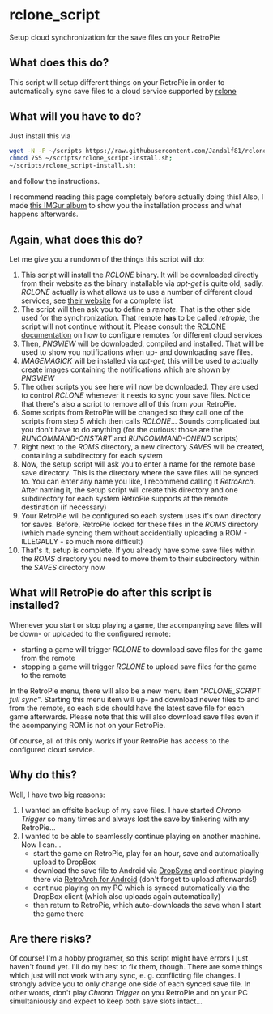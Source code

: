 # rclone_script

Setup cloud synchronization for the save files on your RetroPie

## What does this do?

This script will setup different things on your RetroPie in order to automatically sync save files to a cloud service supported by [rclone](https://rclone.org/)

## What will you have to do?

Just install this via
```bash
wget -N -P ~/scripts https://raw.githubusercontent.com/Jandalf81/rclone_script/master/rclone_script-install.sh;
chmod 755 ~/scripts/rclone_script-install.sh;
~/scripts/rclone_script-install.sh;
```
and follow the instructions.

I recommend reading this page completely before actually doing this! Also, I made [this IMGur album](https://imgur.com/a/nOFxP5Y) to show you the installation process and what happens afterwards.

## Again, what does this do?

Let me give you a rundown of the things this script will do:

1. This script will install the _RCLONE_ binary. It will be downloaded directly from their website as the binary installable via _apt-get_ is quite old, sadly. _RCLONE_ actually is what allows us to use a number of different cloud services, see [their website](https://rclone.org/) for a complete list
2. The script will then ask you to define a _remote_. That is the other side used for the synchronization. That remote **has** to be called _retropie_, the script will not continue without it. Please consult the [RCLONE documentation](https://rclone.org/) on how to configure remotes for different cloud services
3. Then, _PNGVIEW_ will be downloaded, compiled and installed. That will be used to show you notifications when up- and downloading save files.
4. _IMAGEMAGICK_ will be installed via _apt-get_, this will be used to actually create images containing the notifications which are shown by _PNGVIEW_
5. The other scripts you see here will now be downloaded. They are used to control _RCLONE_ whenever it needs to sync your save files. Notice that there's also a script to remove all of this from your RetroPie.
6. Some scripts from RetroPie will be changed so they call one of the scripts from step 5 which then calls _RCLONE_... Sounds complicated but you don't have to do anything (for the curious: those are the _RUNCOMMAND-ONSTART_ and _RUNCOMMAND-ONEND_ scripts)
7. Right next to the _ROMS_ directory, a new directory _SAVES_ will be created, containing a subdirectory for each system
8. Now, the setup script will ask you to enter a name for the remote base save directory. This is the directory where the save files will be synced to. You can enter any name you like, I recommend calling it _RetroArch_. After naming it, the setup script will create this directory and one subdirectory for each system RetroPie supports at the remote destination (if necessary)
9. Your RetroPie will be configured so each system uses it's own directory for saves. Before, RetroPie looked for these files in the _ROMS_ directory (which made syncing them without accidentially uploading a ROM - ILLEGALLY - so much more difficult)
10. That's it, setup is complete. If you already have some save files within the _ROMS_ directory you need to move them to their subdirectory within the _SAVES_ directory now

## What will RetroPie do after this script is installed?

Whenever you start or stop playing a game, the acompanying save files will be down- or uploaded to the configured remote:

* starting a game will trigger _RCLONE_ to download save files for the game from the remote
* stopping a game will trigger _RCLONE_ to upload save files for the game to the remote

In the RetroPie menu, there will also be a new menu item "_RCLONE_SCRIPT full sync_". Starting this menu item will up- and download newer files to and from the remote, so each side should have the latest save file for each game afterwards. Please note that this will also download save files even if the acompanying ROM is not on your RetroPie.

Of course, all of this only works if your RetroPie has access to the configured cloud service.

## Why do this?

Well, I have two big reasons:
1. I wanted an offsite backup of my save files. I have started _Chrono Trigger_ so many times and always lost the save by tinkering with my RetroPie...
2. I wanted to be able to seamlessly continue playing on another machine. Now I can...
   * start the game on RetroPie, play for an hour, save and automatically upload to DropBox
   * download the save file to Android via [DropSync](https://play.google.com/store/apps/details?id=com.ttxapps.dropsync&hl=de) and continue playing there via [RetroArch for Android](https://play.google.com/store/apps/details?id=com.retroarch) (don't forget to upload afterwards!)
   * continue playing on my PC which is synced automatically via the DropBox client (which also uploads again automatically)
   * then return to RetroPie, which auto-downloads the save when I start the game there

## Are there risks?

Of course! I'm a hobby programer, so this script might have errors I just haven't found yet. I'll do my best to fix them, though.
There are some things which just will not work with any sync, e. g. conflicting file changes. I strongly advice you to only change one side of each synced save file. In other words, don't play _Chrono Trigger_ on you RetroPie and on your PC simultaniously and expect to keep both save slots intact...